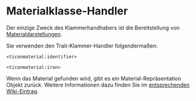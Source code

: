 # Materialklasse-Handler

Der einzige Zweck des Klammerhandhabers ist die Bereitstellung von [Materialdarstellungen](/Mods/ContentTweaker/Tinkers_Construct/Material/).

Sie verwenden den Trait-Klammer-Handler folgendermaßen:

```zenscript
<ticonmaterial:identifier>

<ticonmaterial:iron>
```

Wenn das Material gefunden wird, gibt es ein Material-Repräsentation Objekt zurück. Weitere Informationen dazu finden Sie im [entsprechenden Wiki-Eintrag](/Mods/ContentTweaker/Tinkers_Construct/Material/).